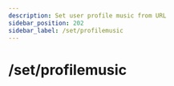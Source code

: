 ```yaml
---
description: Set user profile music from URL
sidebar_position: 202
sidebar_label: /set/profilemusic
---
```

# /set/profilemusic